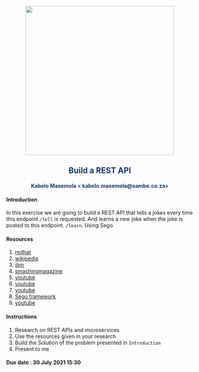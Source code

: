 <p align="center" style="background-color:"><img src="https://www.theworkspace.co.za/wp-content/uploads/2020/10/Sambe-Consulting-logo-800x600.png"  width="400"></p>

<p align="center"><h2 style="color: #193967; text-align: center">
    Build a REST API
</h2></p>
<p align="center"><h4 style="color: #193967; text-align: center">
    Kabelo Masemola < kabelo.masemola@sambe.co.za>
</h4></p>

#### Introduction 
In this exercise we are going to build a REST API that tells a jokes every time this endpoint `/tell` is requested. And learns a new joke when the joke is 
posted to this endpoint. `/learn`. Using Sego 

#### Resources 
1. <a href="https://www.redhat.com/en/topics/api/what-is-a-rest-api" >redhat</a>
2. <a href="https://en.wikipedia.org/wiki/Representational_state_transfer">wikipedia</a>
3. <a href="https://www.ibm.com/cloud/learn/rest-apis">ibm</a>
4. <a href="https://www.smashingmagazine.com/2018/01/understanding-using-rest-api/">smashingmagazine</a>
5. <a href="https://www.youtube.com/watch?v=MwZwr5Tvyxo">youtube</a>
6. <a href="https://www.youtube.com/watch?v=7YcW25PHnAA">youtube</a>
7. <a href="https://www.youtube.com/watch?v=TmsD8QExZ84">youtube</a>
8. <a href="https://github.com/sambe-consulting/sego ">Sego framework</a>
9. <a href="https://github.com/sambe-consulting/notes/blob/master/misc/exercise_solution.md">youtube</a>

#### Instructions
1. Research on REST APIs and microservices  
2. Use the resources given in your research 
3. Build the Solution of the problem presented in `Introduction`
4. Present to me 

#### Due date : 30 July 2021 15:30









